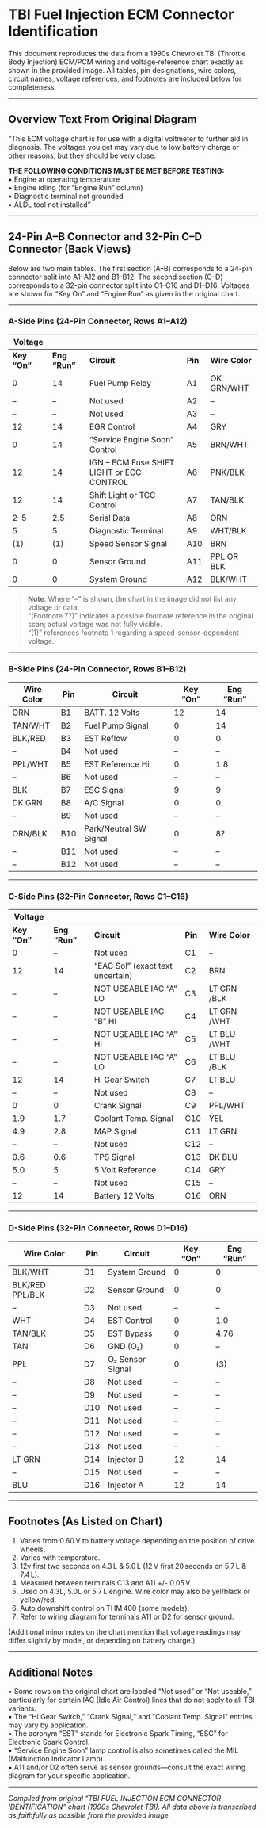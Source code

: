 # TBI Fuel Injection ECM Connector Identification

This document reproduces the data from a 1990s Chevrolet TBI (Throttle Body Injection) ECM/PCM wiring and voltage‐reference chart exactly as shown in the provided image. All tables, pin designations, wire colors, circuit names, voltage references, and footnotes are included below for completeness.

---

## Overview Text From Original Diagram

“This ECM voltage chart is for use with a digital voltmeter to further aid in diagnosis. The voltages you get may vary due to low battery charge or other reasons, but they should be very close.

**THE FOLLOWING CONDITIONS MUST BE MET BEFORE TESTING:**  
• Engine at operating temperature  
• Engine idling (for “Engine Run” column)  
• Diagnostic terminal not grounded  
• ALDL tool not installed”

---

## 24-Pin A–B Connector and 32-Pin C–D Connector (Back Views)

Below are two main tables. The first section (A–B) corresponds to a 24-pin connector split into A1–A12 and B1–B12. The second section (C–D) corresponds to a 32-pin connector split into C1–C16 and D1–D16. Voltages are shown for “Key On” and “Engine Run” as given in the original chart.

---

### A-Side Pins (24-Pin Connector, Rows A1–A12)

| Voltage         |       |               |      |             |
|-----------------|-------|---------------|------|-------------|
| **Key “On”**   | **Eng “Run”** | **Circuit**                               | **Pin** | **Wire Color** |
| 0              | 14     | Fuel Pump Relay                                | A1  | OK GRN/WHT         |
| –              | –      | Not used                                       | A2  | –           |
| –              | –      | Not used                                       | A3  | –           |
| 12             | 14     | EGR Control                                    | A4  | GRY         |
| 0              | 14     | “Service Engine Soon” Control                  | A5  | BRN/WHT         |
| 12             | 14     | IGN – ECM Fuse SHIFT LIGHT or ECC CONTROL      | A6  | PNK/BLK |
| 12             | 14     | Shift Light or TCC Control                     | A7  | TAN/BLK           |
| 2–5            | 2.5    | Serial Data                                    | A8  | ORN         |
| 5              | 5      | Diagnostic Terminal                            | A9  | WHT/BLK         |
| (1)            | (1)    | Speed Sensor Signal                            | A10 | BRN           |
| 0              | 0      | Sensor Ground                                  | A11 | PPL OR BLK         |
| 0              | 0      | System Ground                                  | A12 | BLK/WHT         |

> **Note**: Where “–” is shown, the chart in the image did not list any voltage or data.  
> “(Footnote 7?)” indicates a possible footnote reference in the original scan; actual voltage was not fully visible.  
> “(1)” references footnote 1 regarding a speed-sensor–dependent voltage.

---

### B-Side Pins (24-Pin Connector, Rows B1–B12)

| **Wire Color** | **Pin** | **Circuit**           | **Key “On”** | **Eng “Run”** |
|---------------|---------|-----------------------|--------------|--------------|
| ORN           | B1      | BATT. 12 Volts        | 12           | 14           |
| TAN/WHT       | B2      | Fuel Pump Signal      | 0            | 14           |
| BLK/RED       | B3      | EST Reflow            | 0            | 0            |
| –             | B4      | Not used              | –            | –            |
| PPL/WHT       | B5      | EST Reference Hi      | 0            | 1.8          |
| –             | B6      | Not used              | –            | –            |
| BLK           | B7      | ESC Signal            | 9            | 9            |
| DK GRN        | B8      | A/C Signal            | 0            | 0            |
| –             | B9      | Not used              | –            | –            |
| ORN/BLK       | B10     | Park/Neutral SW Signal| 0            | 8?           |
| –             | B11     | Not used              | –            | –            |
| –             | B12     | Not used              | –            | –            |

---

### C-Side Pins (32-Pin Connector, Rows C1–C16)

| Voltage         |        |                             |       |               |
|-----------------|--------|-----------------------------|-------|---------------|
| **Key “On”**    | **Eng “Run”** | **Circuit**                       | **Pin** | **Wire Color** |
| 0               | –      | Not used                               | C1    | –             |
| 12              | 14     | “EAC Sol” (exact text uncertain)       | C2    | BRN           |
| –               | –      | NOT USEABLE IAC “A” LO                 | C3    | LT GRN /BLK   |
| –               | –      | NOT USEABLE IAC “B” HI                 | C4    | LT GRN /WHT   |
| –               | –      | NOT USEABLE IAC “A” HI                 | C5    | LT BLU /WHT   |
| –               | –      | NOT USEABLE IAC “A” LO                 | C6    | LT BLU /BLK   |
| 12              | 14     | Hi Gear Switch                         | C7    | LT BLU        |
| –               | –      | Not used                               | C8    | –             |
| 0               | 0      | Crank Signal                           | C9    | PPL/WHT       |
| 1.9             | 1.7    | Coolant Temp. Signal                   | C10   | YEL           |
| 4.9             | 2.8    | MAP Signal                             | C11   | LT GRN        |
| –               | –      | Not used                               | C12   | –             |
| 0.6             | 0.6    | TPS Signal                             | C13   | DK BLU        |
| 5.0             | 5      | 5 Volt Reference                       | C14   | GRY           |
| –               | –      | Not used                               | C15   | –             |
| 12              | 14     | Battery 12 Volts                       | C16   | ORN           |

---

### D-Side Pins (32-Pin Connector, Rows D1–D16)

| **Wire Color** | **Pin** | **Circuit**            | **Key “On”** | **Eng “Run”** |
|---------------|---------|------------------------|--------------|--------------|
| BLK/WHT       | D1      | System Ground          | 0            | 0            |
| BLK/RED PPL/BLK|D2      | Sensor Ground          | 0            | 0            |
| –             | D3      | Not used               | –            | –            |
| WHT           | D4      | EST Control            | 0            | 1.0          |
| TAN/BLK       | D5      | EST Bypass             | 0            | 4.76         |
| TAN           | D6      | GND (O₂)               | 0            | –            |
| PPL           | D7      | O₂ Sensor Signal       | 0            | (3)          |
| –             | D8      | Not used               | –            | –            |
| –             | D9      | Not used               | –            | –            |
| –             | D10     | Not used               | –            | –            |
| –             | D11     | Not used               | –            | –            |
| –             | D12     | Not used               | –            | –            |
| –             | D13     | Not used               | –            | –            |
| LT GRN        | D14     | Injector B             | 12           | 14           |
| –             | D15     | Not used               | –            | –            |
| BLU           | D16     | Injector A             | 12           | 14           |

---

## Footnotes (As Listed on Chart)

1. Varies from 0.60 V to battery voltage depending on the position of drive wheels.  
2. Varies with temperature.  
3. 12v first two seconds on 4.3 L & 5.0 L (12 V first 20 seconds on 5.7 L & 7.4 L).  
4. Measured between terminals C13 and A11 +/- 0.05 V.  
5. Used on 4.3L, 5.0L or 5.7 L engine. Wire color may also be yel/black or yellow/red.  
6. Auto downshift control on THM 400 (some models).  
7. Refer to wiring diagram for terminals A11 or D2 for sensor ground.  

(Additional minor notes on the chart mention that voltage readings may differ slightly by model, or depending on battery charge.)

---

## Additional Notes

• Some rows on the original chart are labeled “Not used” or “Not useable,” particularly for certain IAC (Idle Air Control) lines that do not apply to all TBI variants.  
• The “Hi Gear Switch,” “Crank Signal,” and “Coolant Temp. Signal” entries may vary by application.  
• The acronym “EST” stands for Electronic Spark Timing, “ESC” for Electronic Spark Control.  
• “Service Engine Soon” lamp control is also sometimes called the MIL (Malfunction Indicator Lamp).  
• A11 and/or D2 often serve as sensor grounds—consult the exact wiring diagram for your specific application.

---

_Compiled from original “TBI FUEL INJECTION ECM CONNECTOR IDENTIFICATION” chart (1990s Chevrolet TBI). All data above is transcribed as faithfully as possible from the provided image._ 
